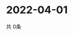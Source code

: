 # 2022-04-01
  共 0条

  <!-- BEGIN -->
  <!-- 最后更新时间Fri Apr 01 2022 13:24:39 GMT+0000 (Coordinated Universal Time) -->
  
  <!-- END -->
  
  